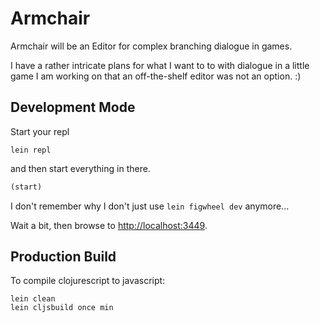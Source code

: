# Armchair

Armchair will be an Editor for complex branching dialogue in games.

I have a rather intricate plans for what I want to to with dialogue in a little
game I am working on that an off-the-shelf editor was not an option. :)

## Development Mode

Start your repl 
```
lein repl
```

and then start everything in there. 

```clojure
(start)
```

I don't remember why I don't just use `lein figwheel dev` anymore...

Wait a bit, then browse to [http://localhost:3449](http://localhost:3449).

## Production Build

To compile clojurescript to javascript:

```
lein clean
lein cljsbuild once min
```
